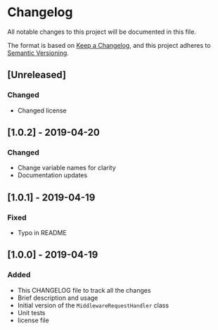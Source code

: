# Changelog
All notable changes to this project will be documented in this file.

The format is based on [Keep a Changelog](https://keepachangelog.com/en/1.0.0/),
and this project adheres to [Semantic Versioning](https://semver.org/spec/v2.0.0.html).

## [Unreleased]
### Changed
- Changed license

## [1.0.2] - 2019-04-20
### Changed
- Change variable names for clarity
- Documentation updates

## [1.0.1] - 2019-04-19
### Fixed
- Typo in README

## [1.0.0] - 2019-04-19
### Added
- This CHANGELOG file to track all the changes
- Brief description and usage
- Initial version of the `MiddlewareRequestHandler` class
- Unit tests
- license file
